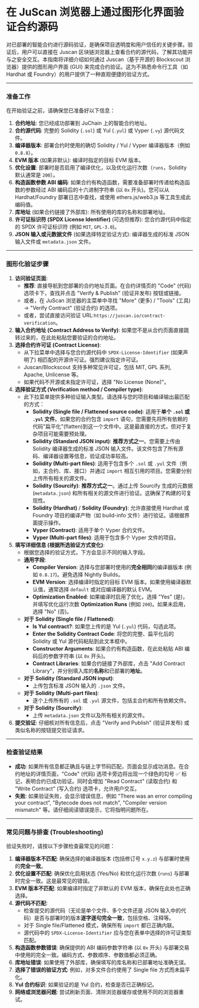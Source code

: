 # 在 JuScan 浏览器上通过图形化界面验证合约源码

对已部署的智能合约进行源码验证，是确保项目透明度和用户信任的关键步骤。验证后，用户可以直接在 Juscan 区块链浏览器上查看合约的源代码，了解其功能并与之安全交互。本指南将详细介绍如何通过 Juscan（基于开源的 Blockscout 浏览器）提供的图形用户界面 (GUI) 来完成合约验证。这为不熟悉命令行工具（如 Hardhat 或 Foundry）的用户提供了一种直观便捷的验证方式。

***

### 准备工作

在开始验证之前，请确保您已准备好以下信息：

1. **合约地址**: 您已经成功部署到 JuChain 上的智能合约地址。
2. **合约源代码**: 完整的 Solidity (`.sol`) 或 Yul (`.yul`) 或 Vyper (`.vy`) 源代码文件。
3. **编译器版本**: 部署合约时使用的确切 Solidity / Yul / Vyper 编译器版本（例如 `0.8.8`）。
4. **EVM 版本** (如果非默认): 编译时指定的目标 EVM 版本。
5. **优化设置**: 部署时是否启用了编译优化，以及优化运行次数（`runs`，Solidity 默认通常是 `200`）。
6. **构造函数参数 ABI 编码**: 如果合约有构造函数，需要准备部署时传递给构造函数的参数经过 ABI 编码后的十六进制字符串 (以 `0x` 开头)。您可以从 Hardhat/Foundry 部署日志中查找，或使用 ethers.js/web3.js 等工具生成此编码值。
7. **库地址** (如果合约链接了外部库): 所有使用的库的名称和部署地址。
8. **许可证标识符 (SPDX License Identifier)** (可选但推荐): 您合约源代码中指定的 SPDX 许可证标识符 (例如 `MIT`, `GPL-3.0`)。
9. **JSON 输入或元数据文件** (如果选择特定验证方式): 编译器生成的标准 JSON 输入文件或 `metadata.json` 文件。

***

### 图形化验证步骤

1. **访问验证页面**:
   * **推荐**: 直接导航到您部署的合约地址页面。在合约详情页的 "Code" (代码) 选项卡下，查找并点击 "Verify & Publish" (验证并发布) 按钮或链接。
   * 或者，在 JuScan 浏览器的主菜单中寻找 "More" (更多) / "Tools" (工具) -> "Verify Contract" (验证合约) 的选项。
   * 或者，尝试直接访问验证 URL:`https://juscan.io/contract-verification`。
2. **输入合约地址 (Contract Address to Verify)**: 如果您不是从合约页面直接跳转过来的，在此处粘贴您要验证的合约地址。
3. **选择合约许可证 (Contract License)**:
   * 从下拉菜单中选择与您合约源代码中 `SPDX-License-Identifier` (如果声明了) 相匹配的开源许可证。强烈建议指定许可证。
   * Juscan/Blockscout 支持多种常见许可证，包括 MIT, GPL 系列, Apache, Unlicense 等。
   * 如果代码不开源或未指定许可证，选择 "No License (None)"。
4. **选择验证方式 (Verification method / Compiler type)**:
   * 此下拉菜单提供多种验证输入类型。请选择与您的项目和编译输出最匹配的方式：
     * **Solidity (Single file / Flattened source code)**: 适用于**单个 `.sol` 或 `.yul` 文件**。如果您的合约包含 `import` 语句，您需要先将所有依赖的代码"扁平化"(flatten)到这一个文件中。这是最直接的方式，但对于复杂项目可能需要预处理。
     * **Solidity (Standard JSON input)**: **推荐方式之一**。您需要上传由 Solidity 编译器生成的标准 JSON 输入文件。该文件包含了所有源码、编译器设置等信息，验证成功率较高。
     * **Solidity (Multi-part files)**: 适用于包含多个 `.sol` 或 `.yul` 文件（例如，主合约、库、接口）并通过 `import` 相互引用的项目。您需要分别上传所有相关的源文件。
     * **Solidity (Sourcify)**: **推荐方式之一**。通过上传 Sourcify 生成的元数据 (`metadata.json`) 和所有相关的源文件进行验证。这确保了构建的可复现性。
     * **Solidity (Hardhat)** / **Solidity (Foundry)**: 允许直接使用 Hardhat 或 Foundry 项目的编译产物（如 build-info 文件）进行验证。请根据界面提示操作。
     * **Vyper (Contract)**: 适用于单个 Vyper 合约文件。
     * **Vyper (Multi-part files)**: 适用于包含多个 Vyper 文件的项目。
5. **填写详细信息 (根据所选验证方式变化)**:
   * 根据您选择的验证方式，下方会显示不同的输入字段。
   * **通用字段**:
     * **Compiler Version**: 选择与您部署时使用的**完全相同**的编译器版本 (例如 `0.8.17`)。避免选择 Nightly Builds。
     * **EVM Version**: 选择编译时指定的目标 EVM 版本。如果使用编译器默认值，通常选择 `default` 或对应编译器的默认 EVM。
     * **Optimization Enabled**: 如果编译时启用了优化，选择 "Yes" (是)，并填写优化运行次数 **Optimization Runs** (例如 `200`)。如果未启用，选择 "No" (否)。
   * **对于 Solidity (Single file / Flattened)**:
     * **Is Yul contract?**: 如果您上传的是 Yul (`.yul`) 代码，勾选此项。
     * **Enter the Solidity Contract Code**: 将您的完整、扁平化后的 Solidity 或 Yul 源代码粘贴到此文本框中。
     * **Constructor Arguments**: 如果合约有构造函数，在此处粘贴 ABI 编码后的参数字符串 (以 `0x` 开头)。
     * **Contract Libraries**: 如果合约链接了外部库，点击 "Add Contract Library"，并分别填入库的**名称**和已部署的**地址**。
   * **对于 Solidity (Standard JSON input)**:
     * 上传包含标准 JSON 输入的 `.json` 文件。
   * **对于 Solidity (Multi-part files)**:
     * 逐个上传所有的 `.sol` 或 `.yul` 源文件，包括主合约和所有依赖文件。
   * **对于 Solidity (Sourcify)**:
     * 上传 `metadata.json` 文件以及所有相关的源文件。
6. **提交验证**: 仔细核对所有信息后，点击 "Verify and Publish" (验证并发布) 或类似名称的按钮提交验证请求。

***

### 检查验证结果

* **成功**: 如果所有信息都正确且与链上字节码匹配，页面会显示成功消息。在合约地址的详情页面，"Code" (代码) 选项卡旁边将出现一个绿色的勾号 ✅ 标记，表明合约已成功验证。同时会增加 "Read Contract" (读取合约) 和 "Write Contract" (写入合约) 选项卡，允许用户交互。
* **失败**: 如果验证失败，会显示错误信息，例如 "There was an error compiling your contract", "Bytecode does not match", "Compiler version mismatch" 等。请仔细阅读错误提示，它将指明问题所在。

***

### 常见问题与排查 (Troubleshooting)

验证失败时，请按以下步骤检查最常见的问题：

1. **编译器版本不匹配**: 确保选择的编译器版本 (包括修订号 `x.y.z`) 与部署时使用的**完全一致**。
2. **优化设置不匹配**: 确保优化启用状态 (Yes/No) 和优化运行次数 (`runs`) 与部署时完全一致。这是最常见的错误。
3. **EVM 版本不匹配**: 如果编译时指定了非默认的 EVM 版本，确保在此处也正确选择。
4. **源代码不匹配**:
   * 检查提交的源代码（无论是单个文件、多个文件还是 JSON 输入中的代码）是否与部署时的版本**逐字逐句完全一致**，包括空格、注释等。
   * 对于 Single file/Flattened 模式，确保所有 `import` 都已正确内联。
   * 源代码中的 `SPDX-License-Identifier` 应与您在表单中选择的许可证类型匹配。
5. **构造函数参数错误**: 确保提供的 ABI 编码参数字符串 (以 `0x` 开头) 与部署交易中使用的完全一致。编码方式、参数顺序、参数值都必须正确。
6. **库地址错误**: 如果使用了外部库，确保填写的库名称和已部署地址准确无误。
7. **选择了错误的验证方式**: 例如，对多文件合约使用了 Single file 方式而未扁平化。
8. **Yul 合约标识**: 如果验证的是 Yul 合约，检查是否已正确标记。
9. **网络或浏览器问题**: 尝试刷新页面、清除浏览器缓存或使用不同的浏览器重试。
